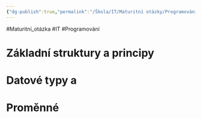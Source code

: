 ```yaml
---
{"dg-publish":true,"permalink":"/Škola/IT/Maturitní otázky/Programování/Jazyk C Sharp/","created":"2023-12-19T09:14:35.741+01:00","updated":"2024-03-24T22:19:57.862+01:00"}
---
```


#Maturitní_otázka #IT #Programování
# Základní struktury a principy 
# Datové typy a 
# Proměnné